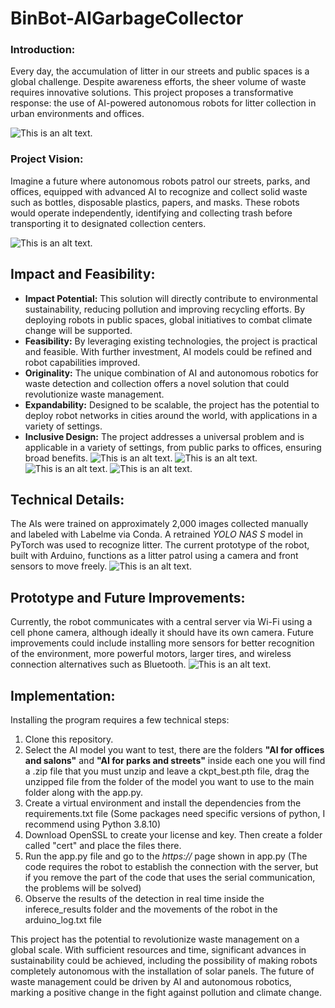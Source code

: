 # BinBot-AIGarbageCollector

### Introduction:
Every day, the accumulation of litter in our streets and public spaces is a global challenge. Despite awareness efforts, the sheer volume of waste requires innovative solutions. This project proposes a transformative response: the use of AI-powered autonomous robots for litter collection in urban environments and offices.

![This is an alt text.](https://i.ibb.co/Krzx2ks/Sin-nombre.png "This is a sample image.")

### Project Vision:
Imagine a future where autonomous robots patrol our streets, parks, and offices, equipped with advanced AI to recognize and collect solid waste such as bottles, disposable plastics, papers, and masks. These robots would operate independently, identifying and collecting trash before transporting it to designated collection centers.

![This is an alt text.](https://i.ibb.co/HnJGdF5/image1.png "This is a sample image.")

## Impact and Feasibility:

* **Impact Potential:** This solution will directly contribute to environmental sustainability, reducing pollution and improving recycling efforts. By deploying robots in public spaces, global initiatives to combat climate change will be supported.
* **Feasibility:** By leveraging existing technologies, the project is practical and feasible. With further investment, AI models could be refined and robot capabilities improved.
* **Originality:** The unique combination of AI and autonomous robotics for waste detection and collection offers a novel solution that could revolutionize waste management.
* **Expandability:** Designed to be scalable, the project has the potential to deploy robot networks in cities around the world, with applications in a variety of settings.
* **Inclusive Design:** The project addresses a universal problem and is applicable in a variety of settings, from public parks to offices, ensuring broad benefits.
![This is an alt text.](https://i.ibb.co/YkYpxMB/1.jpg "This is a sample image.")
![This is an alt text.](https://i.ibb.co/ZVnSjY1/4.jpg "This is a sample image.")
![This is an alt text.](https://i.ibb.co/ZSmznCv/pred-0.jpg "This is a sample image.")
![This is an alt text.](https://i.ibb.co/PTV5D6t/3.jpg "This is a sample image.")

## Technical Details:
The AIs were trained on approximately 2,000 images collected manually and labeled with Labelme via Conda. A retrained *YOLO NAS S* model in PyTorch was used to recognize litter. The current prototype of the robot, built with Arduino, functions as a litter patrol using a camera and front sensors to move freely.
![This is an alt text.](https://i.ibb.co/pw60jTn/Screenshot-2.png "This is a sample image.")

## Prototype and Future Improvements:
Currently, the robot communicates with a central server via Wi-Fi using a cell phone camera, although ideally it should have its own camera. Future improvements could include installing more sensors for better recognition of the environment, more powerful motors, larger tires, and wireless connection alternatives such as Bluetooth.
![This is an alt text.](https://i.ibb.co/6tVCxps/Screenshot-3.png "This is a sample image.")

## Implementation:
Installing the program requires a few technical steps:

1. Clone this repository.
2. Select the AI model you want to test, there are the folders **"AI for offices and salons"** and **"AI for parks and streets"** inside each one you will find a .zip file that you must unzip and leave a ckpt_best.pth file, drag the unzipped file from the folder of the model you want to use to the main folder along with the app.py.
3. Create a virtual environment and install the dependencies from the requirements.txt file (Some packages need specific versions of python, I recommend using Python 3.8.10)
4. Download OpenSSL to create your license and key. Then create a folder called "cert" and place the files there.
5. Run the app.py file and go to the *https://* page shown in app.py (The code requires the robot to establish the connection with the server, but if you remove the part of the code that uses the serial communication, the problems will be solved)
6. Observe the results of the detection in real time inside the inferece_results folder and the movements of the robot in the arduino_log.txt file


This project has the potential to revolutionize waste management on a global scale. With sufficient resources and time, significant advances in sustainability could be achieved, including the possibility of making robots completely autonomous with the installation of solar panels. The future of waste management could be driven by AI and autonomous robotics, marking a positive change in the fight against pollution and climate change.
